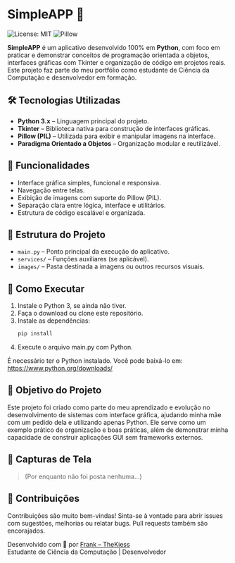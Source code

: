 # SimpleAPP 🐍

![License: MIT](https://img.shields.io/badge/License-MIT-yellow.svg)
![Pillow](https://img.shields.io/pypi/v/Pillow.svg)

**SimpleAPP** é um aplicativo desenvolvido 100% em **Python**, com foco em praticar e demonstrar conceitos de programação orientada a objetos, interfaces gráficas com Tkinter e organização de código em projetos reais. Este projeto faz parte do meu portfólio como estudante de Ciência da Computação e desenvolvedor em formação.

## 🛠 Tecnologias Utilizadas

- **Python 3.x** – Linguagem principal do projeto.
- **Tkinter** – Biblioteca nativa para construção de interfaces gráficas.
- **Pillow (PIL)** – Utilizada para exibir e manipular imagens na interface.
- **Paradigma Orientado a Objetos** – Organização modular e reutilizável.

## 📌 Funcionalidades

- Interface gráfica simples, funcional e responsiva.
- Navegação entre telas.
- Exibição de imagens com suporte do Pillow (PIL).
- Separação clara entre lógica, interface e utilitários.
- Estrutura de código escalável e organizada.

## 📂 Estrutura do Projeto

- `main.py` – Ponto principal da execução do aplicativo.
- `services/` – Funções auxiliares (se aplicável).
- `images/` – Pasta destinada a imagens ou outros recursos visuais.

## 🚀 Como Executar

1. Instale o Python 3, se ainda não tiver.
2. Faça o download ou clone este repositório.
3. Instale as dependências:
   ```bash
   pip install
4. Execute o arquivo main.py com Python.

É necessário ter o Python instalado. Você pode baixá-lo em: https://www.python.org/downloads/

## 🎯 Objetivo do Projeto

Este projeto foi criado como parte do meu aprendizado e evolução no desenvolvimento de sistemas com interface gráfica, ajudando minha mãe com um pedido dela e utilizando apenas Python. Ele serve como um exemplo prático de organização e boas práticas, além de demonstrar minha capacidade de construir aplicações GUI sem frameworks externos.

## 📸 Capturas de Tela

> (Por enquanto não foi posta nenhuma...)

## 🤝 Contribuições

Contribuições são muito bem-vindas! Sinta-se à vontade para abrir issues com sugestões, melhorias ou relatar bugs. Pull requests também são encorajados.

Desenvolvido com 🐍 por [Frank – TheKiess](https://github.com/TheKiess)  
Estudante de Ciência da Computação | Desenvolvedor
